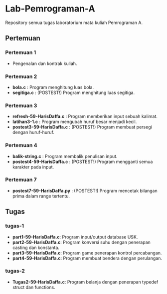# Lab-Pemrograman-A
Repository semua tugas laboratorium mata kuliah Pemrograman A.

## Pertemuan

### Pertemuan 1 
- Pengenalan dan kontrak kuliah.

### Pertemuan 2
- **bola.c** : Program menghitung luas bola. 
- **segitiga.c** : (POSTEST!) Program menghitung luas segitiga.

### Pertemuan 3
- **refresh-59-HarisDaffa.c** : Program memberikan input sebuah kalimat.
- **latihan3-1.c** : Program mengubah huruf besar menjadi kecil.
- **postest3-59-HarisDaffa.c** : (POSTEST!) Program membuat persegi dengan huruf-huruf.

### Pertemuan 4
- **balik-string.c** : Program membalik penulisan input.
- **postest4-59-HarisDaffa.c** : (POSTEST!) Program mengganti semua karakter pada input.

### Pertemuan 7
- **postest7-59-HarisDaffa.py** : (POSTEST!) Program mencetak bilangan prima dalam range tertentu.

## Tugas

### tugas-1
- **part1-59-HarisDaffa.c**: Program input/output database USK.
- **part2-59-HarisDaffa.c**: Program konversi suhu dengan penerapan casting dan konstanta.
- **part3-59-HarisDaffa.c**: Program game penerapan kontrol percabangan.
- **part4-59-HarisDaffa.c**: Program membuat bendera dengan perulangan.

### tugas-2
- **Tugas2-59-HarisDaffa.c**: Program belanja dengan penerapan typedef struct dan functions.
